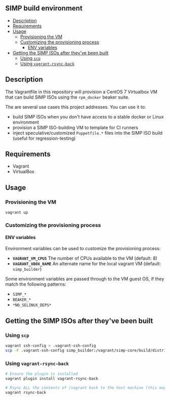## SIMP build environment

<!-- vim-markdown-toc GFM -->

* [Description](#description)
* [Requirements](#requirements)
* [Usage](#usage)
  * [Provisioning the VM](#provisioning-the-vm)
  * [Customizing the provisioning process](#customizing-the-provisioning-process)
    * [ENV variables](#env-variables)
* [Getting the SIMP ISOs after they've been built](#getting-the-simp-isos-after-theyve-been-built)
  * [Using `scp`](#using-scp)
  * [Using `vagrant-rsync-back`](#using-vagrant-rsync-back)

<!-- vim-markdown-toc -->


## Description

The Vagrantfile in this repository will provision a CentOS 7 Virtualbox VM that
can build SIMP ISOs using the `rpm_docker` beaker suite.

The are several use cases this project addresses.  You can use it to:

- build SIMP ISOs when you don't have access to a stable docker or Linux environment
- provision a SIMP ISO-building VM to template for CI runners
- inject speculative/customized `Puppetfile.*` files into the SIMP ISO build
  (useful for regression-testing)

## Requirements

- Vagrant
- VirtualBox

## Usage

### Provisioning the VM

    vagrant up

### Customizing the provisioning process

#### ENV variables

Environment variables can be used to customize the provisioning process:

- **`VAGRANT_VM_CPUS`** The number of CPUs available to the VM (default: 8)
- **`VAGRANT_VBOX_NAME`** An alternate name for the local vagrant VM (default: `simp_builder`)

Some environment variables are passed through to the VM guest OS, if they match the following patterns:

- `SIMP_*`
- `BEAKER_*`
- `*NO_SELINUX_DEPS*`


## Getting the SIMP ISOs after they've been built

### Using `scp`

```bash
vagrant ssh-config > .vagrant-ssh-config
scp -F .vagrant-ssh-config simp_builder:/vagrant/simp-core/build/distributions/*/*/*/SIMP_ISO/*.iso ./
```

### Using `vagrant-rsync-back`

```bash
# Ensure the plugin is installed
vagrant plugin install vagrant-rsync-back

# Rsync ALL the contents of /vagrant back to the host machine (this may take a while)
vagrant rsync-back

```

[vagrant-rsync-back]: https://github.com/smerrill/vagrant-rsync-back
